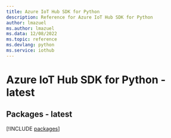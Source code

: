 ```yaml
---
title: Azure IoT Hub SDK for Python
description: Reference for Azure IoT Hub SDK for Python
author: lmazuel
ms.author: lmazuel
ms.data: 12/08/2022
ms.topic: reference
ms.devlang: python
ms.service: iothub
---
```

# Azure IoT Hub SDK for Python - latest
## Packages - latest
[!INCLUDE [packages](iot-hub-index.md)]